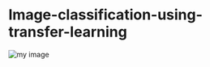 # Image-classification-using-transfer-learning

![my image](https://github.com/anthonysandesh/Image-classification-using-transfer-learning/output.jpg)

